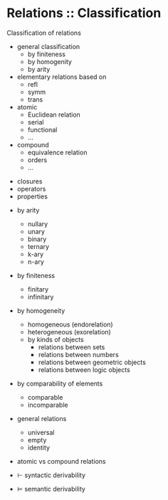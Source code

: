 # Relations :: Classification

Classification of relations
- general classification
  - by finiteness
  - by homogenity
  - by arity
- elementary relations based on
  - refl
  - symm
  - trans
- atomic
  - Euclidean relation
  - serial
  - functional
  - …
- compound
  - equivalence relation
  - orders
  - …
+ closures
+ operators
+ properties



- by arity
  - nullary
  - unary
  - binary
  - ternary
  - k-ary
  - n-ary
- by finiteness
  - finitary
  - infinitary
- by homogeneity
  - homogeneous (endorelation)
  - heterogeneous (exorelation)
  - by kinds of objects
    - relations between sets
    - relations between numbers
    - relations between geometric objects
    - relations between logic objects
- by comparability of elements
  - comparable
  - incomparable
- general relations
  - universal
  - empty
  - identity


- atomic vs compound relations
- ⊢ syntactic derivability
- ⊨ semantic derivability
